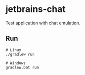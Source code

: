 # jetbrains-chat

Test application with chat emulation.

## Run

```console
# Linux
./gradlew run

# Windows
gradlew.bat run
```